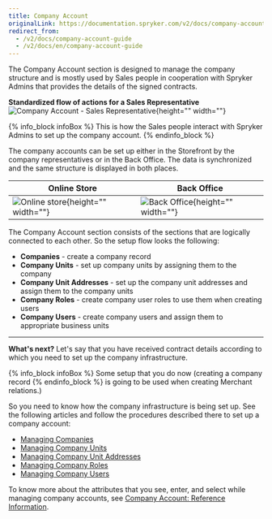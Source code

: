 ```yaml
---
title: Company Account
originalLink: https://documentation.spryker.com/v2/docs/company-account-guide
redirect_from:
  - /v2/docs/company-account-guide
  - /v2/docs/en/company-account-guide
---
```


The Company Account section is designed to manage the company structure and is mostly used by Sales people in cooperation with Spryker Admins that provides the details of the signed contracts.

**Standardized flow of actions for a Sales Representative**
![Company Account - Sales Representative](https://spryker.s3.eu-central-1.amazonaws.com/docs/User+Guides/Back+Office+User+Guides/Company+Account/company-account-section.png){height="" width=""}

{% info_block infoBox %}
This is how the Sales people interact with Spryker Admins to set up the company account.
{% endinfo_block %}

The company accounts can be set up either in the Storefront by the company representatives or in the Back Office. The data is synchronized and the same structure is displayed in both places.

| Online Store | Back Office |
| --- | --- |
| ![Online store](https://spryker.s3.eu-central-1.amazonaws.com/docs/User+Guides/Back+Office+User+Guides/Company+Account/online-store-company-account.png){height="" width=""} | ![Back Office](https://spryker.s3.eu-central-1.amazonaws.com/docs/User+Guides/Back+Office+User+Guides/Company+Account/back-office-company-account.png){height="" width=""} |

The Company Account section consists of the sections that are logically connected to each other. So the setup flow looks the following:
* **Companies** - create a company record
* **Company Units** - set up company units by assigning them to the company
* **Company Unit Addresses** - set up the company unit addresses and assign them to the company units
* **Company Roles** - create company user roles to use them when creating users
* **Company Users** - create company users and assign them to appropriate business units

***
**What's next?**
Let's say that you have received contract details according to which you need to set up the company infrastructure. 

{% info_block infoBox %}
Some setup that you do now (creating a company record
{% endinfo_block %} is going to be used when creating Merchant relations.)

So you need to know how the company infrastructure is being set up.
See the following articles and follow the procedures described there to set up a company account:
* [Managing Companies](/docs/scos/dev/user-guides/201903.0/back-office-user-guide/company-account/managing-a-company-account/managing-compan)
* [Managing Company Units](/docs/scos/dev/user-guides/201903.0/back-office-user-guide/company-account/managing-a-company-account/managing-compan)
* [Managing Company Unit Addresses](/docs/scos/dev/user-guides/201903.0/back-office-user-guide/company-account/managing-a-company-account/managing-compan)
* [Managing Company Roles](/docs/scos/dev/user-guides/201903.0/back-office-user-guide/company-account/managing-a-company-account/managing-compan)
* [Managing Company Users](/docs/scos/dev/user-guides/201903.0/back-office-user-guide/company-account/managing-a-company-account/managing-compan)

To know more about the attributes that you see, enter, and select while managing company accounts, see [Company Account: Reference Information](/docs/scos/dev/user-guides/201903.0/back-office-user-guide/company-account/references/company-account).
